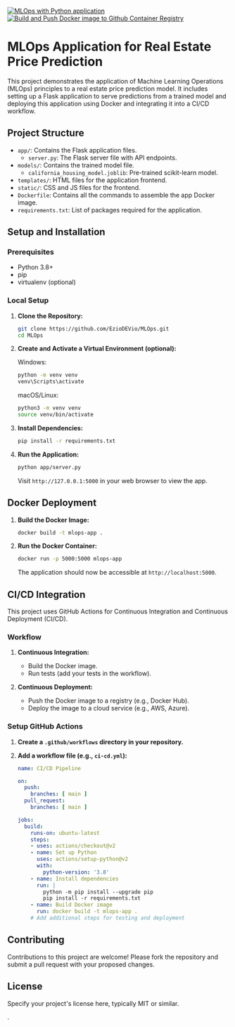 [![MLOps with Python application](https://github.com/EzioDEVio/MLOps/actions/workflows/main.yml/badge.svg)](https://github.com/EzioDEVio/MLOps/actions/workflows/main.yml)   [![Build and Push Docker image to Github Container Registry](https://github.com/EzioDEVio/MLOps/actions/workflows/GHCR.yml/badge.svg)](https://github.com/EzioDEVio/MLOps/actions/workflows/GHCR.yml)

# MLOps Application for Real Estate Price Prediction

This project demonstrates the application of Machine Learning Operations (MLOps) principles to a real estate price prediction model. It includes setting up a Flask application to serve predictions from a trained model and deploying this application using Docker and integrating it into a CI/CD workflow.

## Project Structure

- `app/`: Contains the Flask application files.
  - `server.py`: The Flask server file with API endpoints.
- `models/`: Contains the trained model file.
  - `california_housing_model.joblib`: Pre-trained scikit-learn model.
- `templates/`: HTML files for the application frontend.
- `static/`: CSS and JS files for the frontend.
- `Dockerfile`: Contains all the commands to assemble the app Docker image.
- `requirements.txt`: List of packages required for the application.

## Setup and Installation

### Prerequisites

- Python 3.8+
- pip
- virtualenv (optional)

### Local Setup

1. **Clone the Repository:**

   ```bash
   git clone https://github.com/EzioDEVio/MLOps.git
   cd MLOps
   ```

2. **Create and Activate a Virtual Environment (optional):**

   Windows:
   ```bash
   python -m venv venv
   venv\Scripts\activate
   ```

   macOS/Linux:
   ```bash
   python3 -m venv venv
   source venv/bin/activate
   ```

3. **Install Dependencies:**

   ```bash
   pip install -r requirements.txt
   ```

4. **Run the Application:**

   ```bash
   python app/server.py
   ```

   Visit `http://127.0.0.1:5000` in your web browser to view the app.

## Docker Deployment

1. **Build the Docker Image:**

   ```bash
   docker build -t mlops-app .
   ```

2. **Run the Docker Container:**

   ```bash
   docker run -p 5000:5000 mlops-app
   ```

   The application should now be accessible at `http://localhost:5000`.

## CI/CD Integration

This project uses GitHub Actions for Continuous Integration and Continuous Deployment (CI/CD).

### Workflow

1. **Continuous Integration:**

   - Build the Docker image.
   - Run tests (add your tests in the workflow).

2. **Continuous Deployment:**

   - Push the Docker image to a registry (e.g., Docker Hub).
   - Deploy the image to a cloud service (e.g., AWS, Azure).

### Setup GitHub Actions

1. **Create a `.github/workflows` directory in your repository.**

2. **Add a workflow file (e.g., `ci-cd.yml`):**

   ```yaml
   name: CI/CD Pipeline

   on:
     push:
       branches: [ main ]
     pull_request:
       branches: [ main ]

   jobs:
     build:
       runs-on: ubuntu-latest
       steps:
       - uses: actions/checkout@v2
       - name: Set up Python
         uses: actions/setup-python@v2
         with:
           python-version: '3.8'
       - name: Install dependencies
         run: |
           python -m pip install --upgrade pip
           pip install -r requirements.txt
       - name: Build Docker image
         run: docker build -t mlops-app .
       # Add additional steps for testing and deployment
   ```

## Contributing

Contributions to this project are welcome! Please fork the repository and submit a pull request with your proposed changes.

## License

Specify your project's license here, typically MIT or similar.


.
